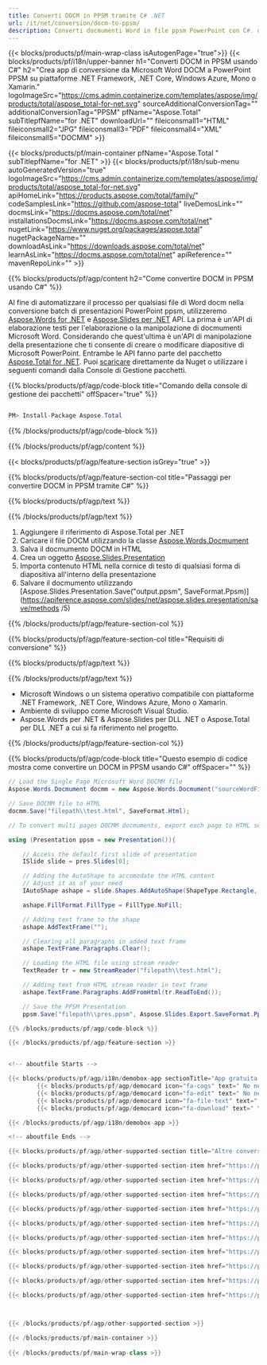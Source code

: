 ```yaml
---
title: Converti DOCM in PPSM tramite C# .NET 
url: /it/net/conversion/docm-to-ppsm/ 
description: Converti docmumenti Word in file ppsm PowerPoint con C#. Converti più file all'interno di ASP.NET o altre applicazioni .NET.
---
```


{{< blocks/products/pf/main-wrap-class isAutogenPage="true">}}
{{< blocks/products/pf/i18n/upper-banner h1="Converti DOCM in PPSM usando C#" h2="Crea app di conversione da Microsoft Word DOCM a PowerPoint PPSM su piattaforme .NET Framework, .NET Core, Windows Azure, Mono o Xamarin." logoImageSrc="https://cms.admin.containerize.com/templates/aspose/img/products/total/aspose_total-for-net.svg" sourceAdditionalConversionTag="" additionalConversionTag="PPSM" pfName="Aspose.Total" subTitlepfName="for .NET" downloadUrl="" fileiconsmall1="HTML" fileiconsmall2="JPG" fileiconsmall3="PDF" fileiconsmall4="XML" fileiconsmall5="DOCMM" >}}

{{< blocks/products/pf/main-container pfName="Aspose.Total " subTitlepfName="for .NET" >}}
{{< blocks/products/pf/i18n/sub-menu autoGeneratedVersion="true" logoImageSrc="https://cms.admin.containerize.com/templates/aspose/img/products/total/aspose_total-for-net.svg" apiHomeLink="https://products.aspose.com/total/family/" codeSamplesLink="https://github.com/aspose-total" liveDemosLink="" docmsLink="https://docms.aspose.com/total/net" installationsDocmsLink="https://docms.aspose.com/total/net" nugetLink="https://www.nuget.org/packages/aspose.total" nugetPackageName="" downloadAsLink="https://downloads.aspose.com/total/net" learnAsLink="https://docms.aspose.com/total/net" apiReference="" mavenRepoLink="" >}}

{{% blocks/products/pf/agp/content h2="Come convertire DOCM in PPSM usando C#" %}}

Al fine di automatizzare il processo per qualsiasi file di Word docm nella conversione batch di presentazioni PowerPoint ppsm, utilizzeremo [Aspose.Words for .NET](https://products.aspose.com/words/net) e [Aspose.Slides per .NET](https://products.aspose.com/slides/net) API. La prima è un'API di elaborazione testi per l'elaborazione o la manipolazione di docmumenti Microsoft Word. Considerando che quest'ultima è un'API di manipolazione della presentazione che ti consente di creare o modificare diapositive di Microsoft PowerPoint. Entrambe le API fanno parte del pacchetto [Aspose.Total for .NET](https://products.aspose.com/total/net). Puoi [scaricare](https://downloads.aspose.com/) direttamente da Nuget o utilizzare i seguenti comandi dalla Console di Gestione pacchetti.

{{% blocks/products/pf/agp/code-block title="Comando della console di gestione dei pacchetti" offSpacer="true" %}}

```cs

PM> Install-Package Aspose.Total

```

{{% /blocks/products/pf/agp/code-block %}}

{{% /blocks/products/pf/agp/content %}}

{{< blocks/products/pf/agp/feature-section isGrey="true" >}}

{{% blocks/products/pf/agp/feature-section-col title="Passaggi per convertire DOCM in PPSM tramite C#" %}}

{{% blocks/products/pf/agp/text %}}

{{% /blocks/products/pf/agp/text %}}

1. Aggiungere il riferimento di Aspose.Total per .NET
1. Caricare il file DOCM utilizzando la classe [Aspose.Words.Docmument](https://apiference.aspose.com/words/net/aspose.words/docmument)
1. Salva il docmumento DOCM in HTML
1. Crea un oggetto [Aspose.Slides.Presentation](https://apiference.aspose.com/slides/net/aspose.slides/presentation)
1. Importa contenuto HTML nella cornice di testo di qualsiasi forma di diapositiva all'interno della presentazione
1. Salvare il docmumento utilizzando [Aspose.Slides.Presentation.Save("output.ppsm", SaveFormat.Ppsm)](https://apiference.aspose.com/slides/net/aspose.slides.presentation/save/methods /5)

{{% /blocks/products/pf/agp/feature-section-col %}}

{{% blocks/products/pf/agp/feature-section-col title="Requisiti di conversione" %}}

{{% blocks/products/pf/agp/text %}}

{{% /blocks/products/pf/agp/text %}}

- Microsoft Windows o un sistema operativo compatibile con piattaforme .NET Framework, .NET Core, Windows Azure, Mono o Xamarin.
- Ambiente di sviluppo come Microsoft Visual Studio.
- Aspose.Words per .NET &amp; Aspose.Slides per DLL .NET o Aspose.Total per DLL .NET a cui si fa riferimento nel progetto.

{{% /blocks/products/pf/agp/feature-section-col %}}

{{% blocks/products/pf/agp/code-block title="Questo esempio di codice mostra come convertire un DOCM in PPSM usando C#" offSpacer="" %}}

```cs
// Load the Single Page Microsoft Word DOCMM file
Aspose.Words.Docmument docmm = new Aspose.Words.Docmument("sourceWordFile.docmm");

// Save DOCMM file to HTML 
docmm.Save("filepath\\test.html", SaveFormat.Html);

// To convert multi pages DOCMM docmuments, export each page to HTML separately using Aspose.Words and then use the below code to convert to PPSM.

using (Presentation ppsm = new Presentation()){

	// Access the default first slide of presentation
	ISlide slide = pres.Slides[0];

	// Adding the AutoShape to accomodate the HTML content 
	// Adjust it as of your need
	IAutoShape ashape = slide.Shapes.AddAutoShape(ShapeType.Rectangle, 10, 10, pres.SlideSize.Size.Width - 20, pres.SlideSize.Size.Height - 10);

	ashape.FillFormat.FillType = FillType.NoFill;

	// Adding text frame to the shape
	ashape.AddTextFrame("");

	// Clearing all paragraphs in added text frame
	ashape.TextFrame.Paragraphs.Clear();

	// Loading the HTML file using stream reader
	TextReader tr = new StreamReader("filepath\\test.html");

	// Adding text from HTML stream reader in text frame
	ashape.TextFrame.Paragraphs.AddFromHtml(tr.ReadToEnd());

	// Save the PPSM Presentation
	ppsm.Save("filepath\\pres.ppsm", Aspose.Slides.Export.SaveFormat.Ppsm);

{{% /blocks/products/pf/agp/code-block %}}

{{< /blocks/products/pf/agp/feature-section >}}


<!-- aboutfile Starts -->

{{< blocks/products/pf/agp/i18n/demobox-app sectionTitle="App gratuita per convertire DOCM in PPSM" sectionDescription="" >}}
        {{< blocks/products/pf/agp/democard icon="fa-cogs" text=" No need to download or setup anything." >}}
        {{< blocks/products/pf/agp/democard icon="fa-edit" text=" No need to write any code." >}}
        {{< blocks/products/pf/agp/democard icon="fa-file-text" text=" Just upload your DOCMM file and hit the \"Convert\" button." >}}
        {{< blocks/products/pf/agp/democard icon="fa-download" text=" You will instantly get the download link for resultant PPSM file." >}}

{{< /blocks/products/pf/agp/i18n/demobox-app >}}

<!-- aboutfile Ends -->

{{< blocks/products/pf/agp/other-supported-section title="Altre conversioni supportate" subTitle="" >}}

{{< blocks/products/pf/agp/other-supported-section-item href="https://products.aspose.com/total/it/net/conversion/docm-to-ppt/" name="DOCM Per PPT" description="" >}}

{{< blocks/products/pf/agp/other-supported-section-item href="https://products.aspose.com/total/it/net/conversion/docm-to-pptx/" name="DOCM Per PPTX" description="" >}}

{{< blocks/products/pf/agp/other-supported-section-item href="https://products.aspose.com/total/it/net/conversion/docm-to-pps/" name="DOCM Per PPS" description="" >}}

{{< blocks/products/pf/agp/other-supported-section-item href="https://products.aspose.com/total/it/net/conversion/docm-to-pot/" name="DOCM Per POT" description="" >}}

{{< blocks/products/pf/agp/other-supported-section-item href="https://products.aspose.com/total/it/net/conversion/docm-to-ppsx/" name="DOCM Per PPSX" description="" >}}

{{< blocks/products/pf/agp/other-supported-section-item href="https://products.aspose.com/total/it/net/conversion/docm-to-pptm/" name="DOCM Per PPTM" description="" >}}

{{< blocks/products/pf/agp/other-supported-section-item href="https://products.aspose.com/total/it/net/conversion/docm-to-ppsm/" name="DOCM Per PPSM" description="" >}}

{{< blocks/products/pf/agp/other-supported-section-item href="https://products.aspose.com/total/it/net/conversion/docm-to-potx/" name="DOCM Per POTX" description="" >}}

{{< blocks/products/pf/agp/other-supported-section-item href="https://products.aspose.com/total/it/net/conversion/docm-to-potm/" name="DOCM Per POTM" description="" >}}

{{< blocks/products/pf/agp/other-supported-section-item href="https://products.aspose.com/total/it/net/conversion/docm-to-ppsm/" name="DOCM Per PPSM" description="" >}}



{{< /blocks/products/pf/agp/other-supported-section >}}

{{< /blocks/products/pf/main-container >}}
    
{{< /blocks/products/pf/main-wrap-class >}}